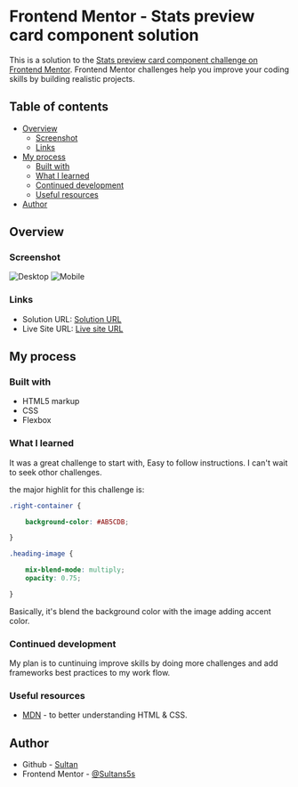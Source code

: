 # Frontend Mentor - Stats preview card component solution

This is a solution to the [Stats preview card component challenge on Frontend Mentor](https://www.frontendmentor.io/challenges/stats-preview-card-component-8JqbgoU62). Frontend Mentor challenges help you improve your coding skills by building realistic projects. 


## Table of contents

- [Overview](#overview)
  - [Screenshot](#screenshot)
  - [Links](#links)
- [My process](#my-process)
  - [Built with](#built-with)
  - [What I learned](#what-i-learned)
  - [Continued development](#continued-development)
  - [Useful resources](#useful-resources)
- [Author](#author)

## Overview

### Screenshot

![Desktop](stats-preview-card-component-desktop-Solution.png)
![Mobile](stats-preview-card-component-mobile-Solution.png)

### Links

- Solution URL: [Solution URL](https://github.com/Sultans5s/stats-preview-card-component.git)
- Live Site URL: [Live site URL](https://sultans5s.github.io/stats-preview-card-component/)

## My process

### Built with

- HTML5 markup
- CSS
- Flexbox

### What I learned

It was a great challenge to start with, Easy to follow instructions. I can't wait to seek othor challenges.

the major highlit for this challenge is:

```css
.right-container {

    background-color: #AB5CDB;

}

.heading-image {

    mix-blend-mode: multiply;
    opacity: 0.75;

}
```

Basically, it's blend the background color with the image adding accent color.

### Continued development

My plan is to cuntinuing improve skills by doing more challenges and add frameworks best practices to my work flow.

### Useful resources

- [MDN](https://developer.mozilla.org/en-US/) - to better understanding HTML & CSS.

## Author

- Github - [Sultan](https://github.com/Sultans5s)
- Frontend Mentor - [@Sultans5s](https://www.frontendmentor.io/profile/Sultans5s)

